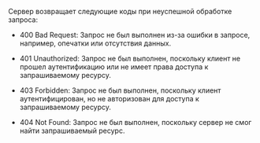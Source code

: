 Сервер возвращает следующие коды при неуспешной обработке запроса:

- 400 Bad Request: Запрос не был выполнен из-за ошибки в запросе, например, опечатки или отсутствия данных.
    
- 401 Unauthorized: Запрос не был выполнен, поскольку клиент не прошел аутентификацию или не имеет права доступа к запрашиваемому ресурсу.
    
- 403 Forbidden: Запрос не был выполнен, поскольку клиент аутентифицирован, но не авторизован для доступа к запрашиваемому ресурсу.
    
- 404 Not Found: Запрос не был выполнен, поскольку сервер не смог найти запрашиваемый ресурс.